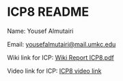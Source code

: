 
# ICP8 README

Name: Yousef Almutairi

Email: yousefalmutairi@mail.umkc.edu

Wiki link for ICP: [Wiki Report ICP8.pdf](https://github.com/UMKC-APL-BigDataAnalytics/icp-8-assignment-8-Yousefalmutairi91/blob/main/Wiki%20Report%20ICP8.pdf)

Video link for ICP: [ICP8 video link](https://drive.google.com/file/d/1VLytTwouTeNcisrG1tClKWPcCaPOuJy0/view?usp=sharing)

